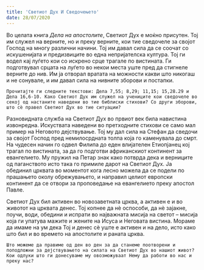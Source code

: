 ```yaml
---
title: 'Светиот Дух И Сведочењето'
date: 28/07/2020
---
```


Во целата книга *Дела на апостолите*, Светиот Дух е моќно присутен. Тој им служел на верните, но и преку верните, кои тие сведочеле за својот Господ на многу различни начини. Тој им давал сила да се соочат со искушенијата и предизвиците во една непријателска култура. Тој ги водел кај луѓето кои со искрено срце трагале по вистината. Ги подготвувал срцата на луѓето во некои места уште пред да стигнеле верните до нив. Им ја отворал вратата на можности какви што никогаш и не сонувале, и им давал сила на нивните зборови и постапки.

`Прочитајте ги следните текстови: Дела 7,55; 8,29; 11,15; 15,28.29 и Дела 16,6-10. Како Светиот Дух им служел на учениците кои сведочеле во секој од настаните наведени во тие библиски стихови? Со други зборови, што сѐ правел Светиот Дух во тие ситуации?`

Разновидната служба на Светиот Дух во првиот век била навистина извонредна. Искуствата наведени во претходните стихови се само мал пример на Неговото дејствување. Тој му дал сила на Стефан да сведочи за својот Господ пред немилосрдната толпа која го каменувала до смрт. На чудесен начин го одвел Филипа до еден влијателен Етиопјанец кој трагал по вистината, за да го подготви африканскиот континент за евангелието. Му пружил на Петар знак како потврда дека и верниците од паганството исто така го примиле дарот на Светиот Дух. Ја обединил црквата во моментот кога лесно можела да се подели по прашањето околу обрежувањето, и направил целиот европски континент да се отвори за проповедање на евангелието преку апостол Павле.

Светиот Дух бил активен во новозаветната црква, а активен е и во животот на црквата денес. Тој копнее да нѐ оспособи, да нѐ зајакне, поучи, води, обедини и испрати во најважната мисија на светот – мисија која ги упатува мажите и жените на Исуса и Неговата вистина. Мораме да имаме на ум дека Тој и денес сѐ уште е активен и на дело, исто како што бил и во времето на апостолите и раната црква.

`Што можеме да правиме од ден во ден за да станеме поотворени и поподложни за дејствувањето на силата на Светиот Дух во нашиот живот? Кои одлуки што ги донесуваме му овозможуваат Нему да работи во нас и преку нас?`